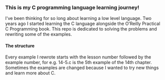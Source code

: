 ### This is my C programming language learning journey!
I've been thinking for so long about learning a low level language. Two years ago I started learning the C language alongside the O’Reilly Practical C Programming book. This repo is dedicated to solving the problems and rewriting some of the examples.
#### The structure
Every example I rewrote starts with the lesson number followed by the example number, for e.g. 14-5.c is the 5th example of the 14th chapter. Sometimes the examples are changed because I wanted to try new things and learn more about C. 
